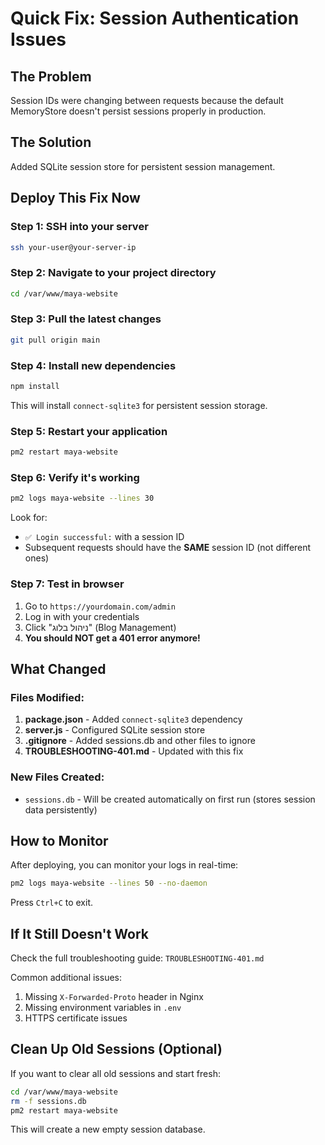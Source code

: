 # Quick Fix: Session Authentication Issues

## The Problem
Session IDs were changing between requests because the default MemoryStore doesn't persist sessions properly in production.

## The Solution
Added SQLite session store for persistent session management.

## Deploy This Fix Now

### Step 1: SSH into your server
```bash
ssh your-user@your-server-ip
```

### Step 2: Navigate to your project directory
```bash
cd /var/www/maya-website
```

### Step 3: Pull the latest changes
```bash
git pull origin main
```

### Step 4: Install new dependencies
```bash
npm install
```

This will install `connect-sqlite3` for persistent session storage.

### Step 5: Restart your application
```bash
pm2 restart maya-website
```

### Step 6: Verify it's working
```bash
pm2 logs maya-website --lines 30
```

Look for:
- `✅ Login successful:` with a session ID
- Subsequent requests should have the **SAME** session ID (not different ones)

### Step 7: Test in browser
1. Go to `https://yourdomain.com/admin`
2. Log in with your credentials
3. Click "ניהול בלוג" (Blog Management)
4. **You should NOT get a 401 error anymore!**

## What Changed

### Files Modified:
1. **package.json** - Added `connect-sqlite3` dependency
2. **server.js** - Configured SQLite session store
3. **.gitignore** - Added sessions.db and other files to ignore
4. **TROUBLESHOOTING-401.md** - Updated with this fix

### New Files Created:
- `sessions.db` - Will be created automatically on first run (stores session data persistently)

## How to Monitor

After deploying, you can monitor your logs in real-time:
```bash
pm2 logs maya-website --lines 50 --no-daemon
```

Press `Ctrl+C` to exit.

## If It Still Doesn't Work

Check the full troubleshooting guide: `TROUBLESHOOTING-401.md`

Common additional issues:
1. Missing `X-Forwarded-Proto` header in Nginx
2. Missing environment variables in `.env`
3. HTTPS certificate issues

## Clean Up Old Sessions (Optional)

If you want to clear all old sessions and start fresh:
```bash
cd /var/www/maya-website
rm -f sessions.db
pm2 restart maya-website
```

This will create a new empty session database.

